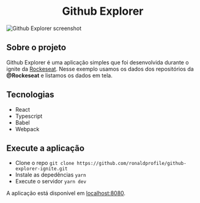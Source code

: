 <h1 align="center">Github Explorer</h1>

<img src="https://ik.imagekit.io/gczsuhmv3/ignite-github.explorer.png?updatedAt=1638272349750" alt="Github Explorer screenshot" />

## Sobre o projeto

Github Explorer é uma aplicação simples que foi desenvolvida durante o ignite da [Rockeseat](https://www.rocketseat.com.br/). Nesse exemplo usamos os dados dos repositórios da **@Rockeseat** e listamos os dados em tela.

## Tecnologias

- React
- Typescript
- Babel
- Webpack

## Execute a aplicação

- Clone o repo `git clone https://github.com/ronaldprofile/github-explorer-ignite.git`
- Instale as depedências `yarn`
- Execute o servidor `yarn dev`

A aplicação está disponível em [localhost:8080](http://localhost:8080).
